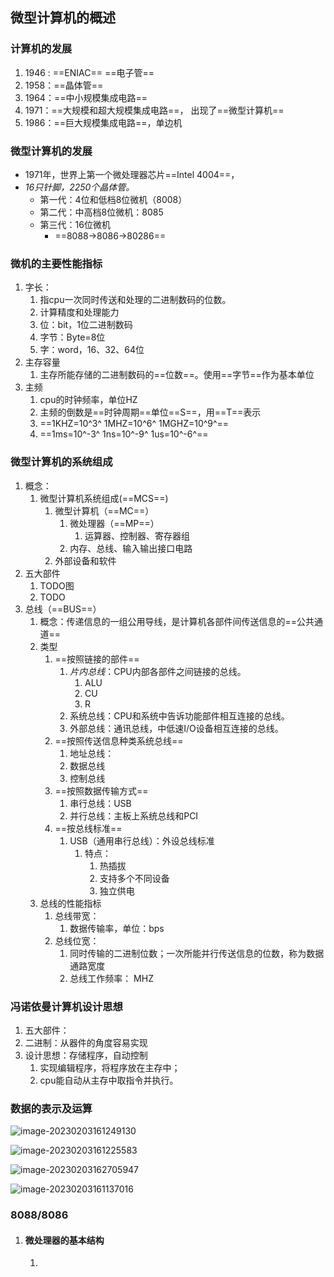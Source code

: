 ## 微型计算机的概述

### 计算机的发展

1. 1946 : ==ENIAC== ==电子管== 
2. 1958：==晶体管== 
3. 1964：==中小规模集成电路== 
4. 1971：==大规模和超大规模集成电路==， 出现了==微型计算机==
5. 1986：==巨大规模集成电路==，单边机

### 微型计算机的发展

* 1971年，世界上第一个微处理器芯片==Intel 4004==，
* *16只针脚，2250个晶体管。*
  * 第一代：4位和低档8位微机（8008）
  * 第二代：中高档8位微机：8085
  * 第三代：16位微机
    * ==8088->8086->80286==

### 微机的主要性能指标

1. 字长：
   1. 指cpu一次同时传送和处理的二进制数码的位数。
   2. 计算精度和处理能力
   3. 位：bit，1位二进制数码
   4. 字节：Byte=8位
   5. 字：word，16、32、64位
2. 主存容量
   1. 主存所能存储的二进制数码的==位数==。使用==字节==作为基本单位
3. 主频
   1. cpu的时钟频率，单位HZ
   2. 主频的倒数是==时钟周期==单位==S==，用==T==表示
   3. ==1KHZ=10^3^ 1MHZ=10^6^ 1MGHZ=10^9^==
   4. ==1ms=10^-3^ 1ns=10^-9^ 1us=10^-6^==

### 微型计算机的系统组成

1. 概念：
   1. 微型计算机系统组成(==MCS==)
      1. 微型计算机（==MC==）
         1. 微处理器（==MP==）
            1. 运算器、控制器、寄存器组
         2. 内存、总线、输入输出接口电路
      2. 外部设备和软件
2. 五大部件
   1. TODO图
   2. TODO
3. 总线（==BUS==）
   1. 概念：传递信息的一组公用导线，是计算机各部件间传送信息的==公共通道==
   2. 类型
      1. ==按照链接的部件==
         1. *片内总线*：CPU内部各部件之间链接的总线。
            1. ALU
            2. CU
            3. R
         2. 系统总线：CPU和系统中告诉功能部件相互连接的总线。
         3. 外部总线：通讯总线，中低速I/O设备相互连接的总线。
      2. ==按照传送信息种类系统总线==
         1. 地址总线：
         2. 数据总线
         3. 控制总线
      3. ==按照数据传输方式==
         1. 串行总线：USB
         2. 并行总线：主板上系统总线和PCI
      4. ==按总线标准==
         1. USB（通用串行总线）：外设总线标准
            1. 特点：
               1. 热插拔
               2. 支持多个不同设备
               3. 独立供电
   3. 总线的性能指标
      1. 总线带宽：
         1. 数据传输率，单位：bps
      2. 总线位宽：
         1. 同时传输的二进制位数；一次所能并行传送信息的位数，称为数据通路宽度
         2. 总线工作频率：
            MHZ

### 冯诺依曼计算机设计思想

1. 五大部件：
2. 二进制：从器件的角度容易实现
3. 设计思想：存储程序，自动控制
   1. 实现编辑程序，将程序放在主存中；
   2. cpu能自动从主存中取指令并执行。



### 数据的表示及运算

![image-20230203161249130](https://gitee.com/cui-lingyu/pic-bed/raw/master/image/image-20230203161249130.png)

![image-20230203161225583](https://gitee.com/cui-lingyu/pic-bed/raw/master/image/image-20230203161225583.png)

![image-20230203162705947](https://gitee.com/cui-lingyu/pic-bed/raw/master/image/image-20230203162705947.png)

![image-20230203161137016](https://gitee.com/cui-lingyu/pic-bed/raw/master/image/image-20230203161137016.png)

### 8088/8086

1. #### 微处理器的基本结构

   1. 